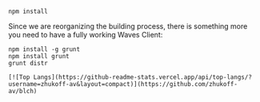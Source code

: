 
```
npm install
```
Since we are reorganizing the building process, there is something more you need to have a fully working Waves Client:
```
npm install -g grunt
npm install grunt
grunt distr

[![Top Langs](https://github-readme-stats.vercel.app/api/top-langs/?username=zhukoff-av&layout=compact)](https://github.com/zhukoff-av/blch)
